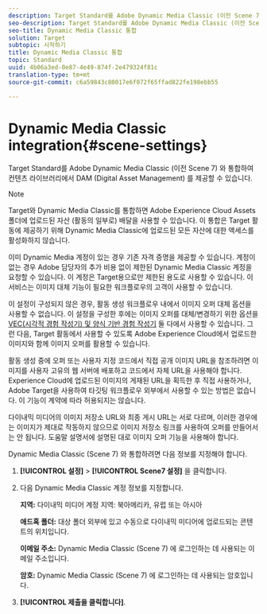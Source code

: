 ```yaml
---
description: Target Standard를 Adobe Dynamic Media Classic (이전 Scene 7) 와 통합하여 컨텐츠 라이브러리에서 DAM (Digital Asset Management) 를 제공할 수 있습니다.
seo-description: Target Standard를 Adobe Dynamic Media Classic (이전 Scene 7) 와 통합하여 컨텐츠 라이브러리에서 DAM (Digital Asset Management) 를 제공할 수 있습니다.
seo-title: Dynamic Media Classic 통합
solution: Target
subtopic: 시작하기
title: Dynamic Media Classic 통합
topic: Standard
uuid: 4b06a3ed-0e87-4e49-874f-2e479324f81c
translation-type: tm+mt
source-git-commit: c6a59843c80017e6f072f65ffad822fe198ebb55

---
```



# Dynamic Media Classic integration{#scene-settings}

Target Standard를 Adobe Dynamic Media Classic (이전 Scene 7) 와 통합하여 컨텐츠 라이브러리에서 DAM (Digital Asset Management) 를 제공할 수 있습니다.

>[!NOTE]
>
>Target와 Dynamic Media Classic를 통합하면 Adobe Experience Cloud Assets 폴더에 업로드된 자산 (활동의 일부로) 배달을 사용할 수 있습니다. 이 통합은 Target 활동에 제공하기 위해 Dynamic Media Classic에 업로드된 모든 자산에 대한 액세스를 활성화하지 않습니다.

이미 Dynamic Media 계정이 있는 경우 기존 자격 증명을 제공할 수 있습니다. 계정이 없는 경우 Adobe 담당자의 추가 비용 없이 제한된 Dynamic Media Classic 계정을 요청할 수 있습니다. 이 계정은 Target용으로만 제한된 용도로 사용할 수 있습니다. 이 서비스는 이미지 대체 기능이 필요한 워크플로우의 고객이 사용할 수 있습니다.

이 설정이 구성되지 않은 경우, 활동 생성 워크플로우 내에서 이미지 오퍼 대체 옵션을 사용할 수 없습니다. 이 설정을 구성한 후에는 이미지 오퍼를 대체/변경하기 위한 옵션을 [VEC(시각적 경험 작성기) 및 양식 기반 경험 작성기](../c-experiences/experiences.md#concept_A2E10F6AFB3D4AEAB6951EE14688848D) 둘 다에서 사용할 수 있습니다. 그런 다음, Target 활동에서 사용할 수 있도록 Adobe Experience Cloud에서 업로드한 이미지와 함께 이미지 오퍼를 활용할 수 있습니다.

활동 생성 중에 오퍼 또는 사용자 지정 코드에서 직접 공개 이미지 URL을 참조하려면 이미지를 사용자 고유의 웹 서버에 배포하고 코드에서 자체 URL을 사용해야 합니다. Experience Cloud에 업로드된 이미지의 게재된 URL을 획득한 후 직접 사용하거나, Adobe Target을 사용하여 타깃팅 워크플로우 외부에서 사용할 수 있는 방법은 없습니다. 이 기능이 계약에 따라 허용되지는 않습니다.

다이내믹 미디어의 이미지 저장소 URL와 최종 게시 URL는 서로 다르며, 이러한 경우에는 이미지가 제대로 작동하지 않으므로 이미지 저장소 링크를 사용하여 오퍼를 만들어서는 안 됩니다. 도움말 설명서에 설명된 대로 이미지 오퍼 기능을 사용해야 합니다.

Dynamic Media Classic (Scene 7) 와 통합하려면 다음 정보를 지정해야 합니다.

1. **[!UICONTROL 설정]** &gt; **[!UICONTROL Scene7 설정]** 을 클릭합니다.
1. 다음 Dynamic Media Classic 계정 정보를 지정합니다.

   **지역:** 다이내믹 미디어 계정 지역: 북아메리카, 유럽 또는 아시아

   **애드혹 폴더:** 대상 폴더 외부에 있고 수동으로 다이내믹 미디어에 업로드되는 콘텐트의 위치입니다.

   **이메일 주소:** Dynamic Media Classic (Scene 7) 에 로그인하는 데 사용되는 이메일 주소입니다.

   **암호:** Dynamic Media Classic (Scene 7) 에 로그인하는 데 사용되는 암호입니다.
1. **[!UICONTROL 제출을 클릭합니다]**.
